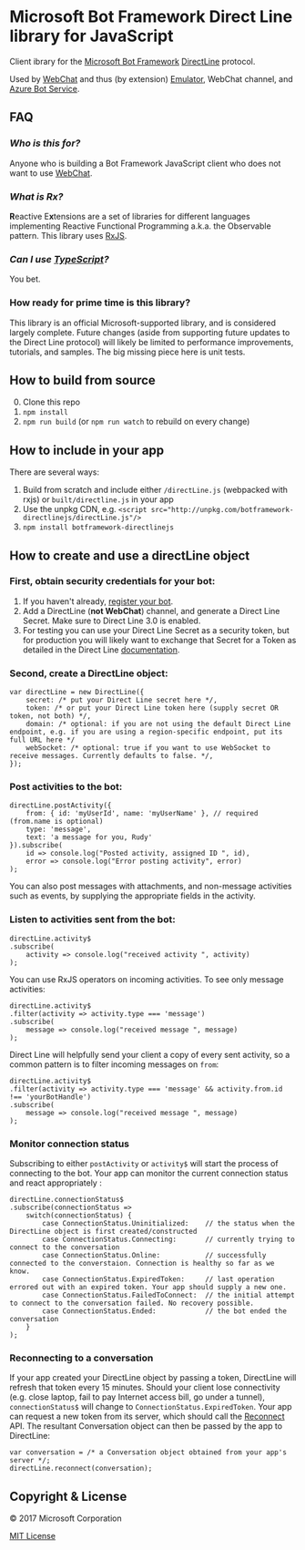 # Microsoft Bot Framework Direct Line library for JavaScript

Client ibrary for the [Microsoft Bot Framework](http://www.botframework.com) [DirectLine](https://docs.botframework.com/en-us/restapi/directline3/) protocol.

Used by [WebChat](https://github.com/Microsoft/BotFramework-WebChat) and thus (by extension) [Emulator](https://github.com/Microsoft/BotFramework-Emulator), WebChat channel, and [Azure Bot Service](https://azure.microsoft.com/en-us/services/bot-service/).

## FAQ

### *Who is this for?*

Anyone who is building a Bot Framework JavaScript client who does not want to use [WebChat](https://github.com/Microsoft/BotFramework-WebChat). 

### *What is Rx?*

**R**eactive E**x**tensions are a set of libraries for different languages implementing Reactive Functional Programming a.k.a. the Observable pattern. This library uses [RxJS](http://reactivex.io/rxjs/).

### *Can I use [TypeScript](http://www.typescriptlang.com)?*

You bet.

### How ready for prime time is this library?

This library is an official Microsoft-supported library, and is considered largely complete. Future changes (aside from supporting future updates to the Direct Line protocol) will likely be limited to performance improvements, tutorials, and samples. The big missing piece here is unit tests. 

## How to build from source

0. Clone this repo
1. `npm install`
2. `npm run build` (or `npm run watch` to rebuild on every change)

## How to include in your app

There are several ways:

1. Build from scratch and include either `/directLine.js` (webpacked with rxjs) or `built/directline.js` in your app
2. Use the unpkg CDN, e.g. `<script src="http://unpkg.com/botframework-directlinejs/directLine.js"/>`
3. `npm install botframework-directlinejs`

## How to create and use a directLine object

### First, obtain security credentials for your bot:

1. If you haven't already, [register your bot](https://dev.botframework.com/bots/new).
2. Add a DirectLine (**not WebChat**) channel, and generate a Direct Line Secret. Make sure to Direct Line 3.0 is enabled.
3. For testing you can use your Direct Line Secret as a security token, but for production you will likely want to exchange that Secret for a Token as detailed in the Direct Line [documentation](https://docs.botframework.com/en-us/restapi/directline3/).

### Second, create a DirectLine object:

    var directLine = new DirectLine({
        secret: /* put your Direct Line secret here */,
        token: /* or put your Direct Line token here (supply secret OR token, not both) */,
        domain: /* optional: if you are not using the default Direct Line endpoint, e.g. if you are using a region-specific endpoint, put its full URL here */
        webSocket: /* optional: true if you want to use WebSocket to receive messages. Currently defaults to false. */,
    });

### Post activities to the bot:

    directLine.postActivity({
        from: { id: 'myUserId', name: 'myUserName' }, // required (from.name is optional)
        type: 'message',
        text: 'a message for you, Rudy'
    }).subscribe(
        id => console.log("Posted activity, assigned ID ", id),
        error => console.log("Error posting activity", error)
    );

You can also post messages with attachments, and non-message activities such as events, by supplying the appropriate fields in the activity.

### Listen to activities sent from the bot:

    directLine.activity$
    .subscribe(
        activity => console.log("received activity ", activity)
    );

You can use RxJS operators on incoming activities. To see only message activities:

    directLine.activity$
    .filter(activity => activity.type === 'message')
    .subscribe(
        message => console.log("received message ", message)
    );

Direct Line will helpfully send your client a copy of every sent activity, so a common pattern is to filter incoming messages on `from`:

    directLine.activity$
    .filter(activity => activity.type === 'message' && activity.from.id !== 'yourBotHandle')
    .subscribe(
        message => console.log("received message ", message)
    );

### Monitor connection status

Subscribing to either `postActivity` or `activity$` will start the process of connecting to the bot. Your app can monitor the current connection status and react appropriately :

    directLine.connectionStatus$
    .subscribe(connectionStatus =>
        switch(connectionStatus) {
            case ConnectionStatus.Uninitialized:    // the status when the DirectLine object is first created/constructed
            case ConnectionStatus.Connecting:       // currently trying to connect to the conversation
            case ConnectionStatus.Online:           // successfully connected to the converstaion. Connection is healthy so far as we know.
            case ConnectionStatus.ExpiredToken:     // last operation errored out with an expired token. Your app should supply a new one.
            case ConnectionStatus.FailedToConnect:  // the initial attempt to connect to the conversation failed. No recovery possible.
            case ConnectionStatus.Ended:            // the bot ended the conversation
        }
    );

### Reconnecting to a conversation

If your app created your DirectLine object by passing a token, DirectLine will refresh that token every 15 minutes.
Should your client lose connectivity (e.g. close laptop, fail to pay Internet access bill, go under a tunnel), `connectionStatus$`
will change to `ConnectionStatus.ExpiredToken`. Your app can request a new token from its server, which should call
the [Reconnect](https://docs.botframework.com/en-us/restapi/directline3/#reconnecting-to-a-conversation) API. 
The resultant Conversation object can then be passed by the app to DirectLine:

    var conversation = /* a Conversation object obtained from your app's server */;
    directLine.reconnect(conversation);

## Copyright & License

© 2017 Microsoft Corporation

[MIT License](/LICENSE)
